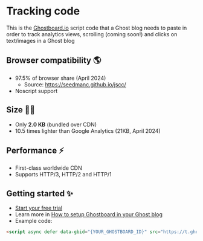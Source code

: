 # Tracking code

This is the [Ghostboard.io](https://ghostboard.io) script code that a Ghost blog needs to paste in order to track analytics views, scrolling (coming soon!) and clicks on text/images in a Ghost blog

## Browser compatibility 🌎

- 97.5% of browser share (April 2024)
  - Source: https://seedmanc.github.io/jscc/
- Noscript support

## Size 🏋️‍♀️

- Only **2.0 KB** (bundled over CDN)
- 10.5 times lighter than Google Analytics (21KB, April 2024)

## Performance ⚡️

- First-class worldwide CDN
- Supports HTTP/3, HTTP/2 and HTTP/1

## Getting started ✨

- [Start your free trial](https://ghostboard.io)
- Learn more in [How to setup Ghostboard in your Ghost blog](https://ghostboard.io/blog/how-to-setup-ghostboard/)
- Example code:

```html
<script async defer data-gbid="{YOUR_GHOSTBOARD_ID}" src="https://t.ghostboard.io/min.js"></script><noscript><img src="https://api.ghostboard.io/noscript/{YOUR_GHOSTBOARD_ID}/pixel.gif" alt="Ghostboard pixel" border="0" /></noscript>
```